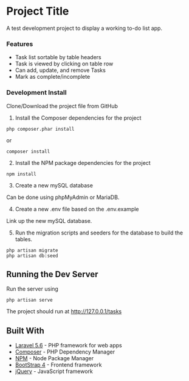 # Project Title

A test development project to display a working to-do list app.


### Features
* Task list sortable by table headers
* Task is viewed by clicking on table row
* Can add, update, and remove Tasks
* Mark as complete/incomplete

### Development Install

Clone/Download the project file from GitHub


1. Install the Composer dependencies for the project

```
php composer.phar install

```

or

```
composer install

```


2. Install the NPM package dependencies for the project

```
npm install

```

3. Create a new mySQL database

Can be done using phpMyAdmin or MariaDB.


4. Create a new .env file based on the .env.example

Link up the new mySQL database.


5. Run the migration scripts and seeders for the database to build the tables.

```
php artisan migrate
php artisan db:seed

```

## Running the Dev Server

Run the server using

```
php artisan serve

```

The project should run at http://127.0.0.1/tasks

## Built With

* [Laravel 5.6](https://laravel.com/docs/5.6) - PHP framework for web apps
* [Composer](https://getcomposer.org/) - PHP Dependency Manager
* [NPM](https://www.npmjs.com/) - Node Package Manager
* [BootStrap 4](https://getbootstrap.com/) - Frontend framework
* [jQuery](https://jquery.com/) - JavaScript framework
